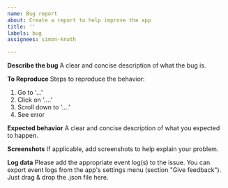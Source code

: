```yaml
---
name: Bug report
about: Create a report to help improve the app
title: ''
labels: bug
assignees: simon-knuth

---
```


**Describe the bug**
A clear and concise description of what the bug is.

**To Reproduce**
Steps to reproduce the behavior:
1. Go to '...'
2. Click on '....'
3. Scroll down to '....'
4. See error

**Expected behavior**
A clear and concise description of what you expected to happen.

**Screenshots**
If applicable, add screenshots to help explain your problem.

**Log data**
Please add the appropriate event log(s) to the issue. You can export event logs from the app's settings menu (section "Give feedback"). Just drag & drop the .json file here.
